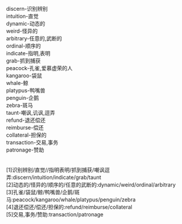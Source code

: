 discern-识别辨别<br>
intuition-直觉<br>
dynamic-动态的<br>
weird-怪异的<br>
arbitrary-任意的,武断的<br>
ordinal-顺序的<br>
indicate-指明,表明<br>
grab-抓到捕获<br>
peacock-孔雀,爱慕虚荣的人<br>
kangaroo-袋鼠<br>
whale-鲸<br>
platypus-鸭嘴兽<br>
penguin-企鹅<br>
zebra-斑马<br>
taunt-嘲讽,讥讽,逗弄<br>
refund-退还偿还<br>
reimburse-偿还<br>
collateral-担保的<br>
transaction-交易,事务<br>
patronage-赞助<br>
<br>
<br>
[1]识别辨别/直觉//指明表明/抓到捕获/嘲讽逗弄:discern/intuition/indicate/grab/taunt<br>
[2]动态的/怪异的/顺序的/任意的武断的:dynamic/weird/ordinal/arbitrary<br>
[3]孔雀/袋鼠/鲸/鸭嘴兽/企鹅/斑马:peacock/kangaroo/whale/platypus/penguin/zebra<br>
[4]退还偿还/偿还/担保的:refund/reimburse/collateral<br>
[5]交易,事务/赞助:transaction/patronage<br>
<br>
<br>
